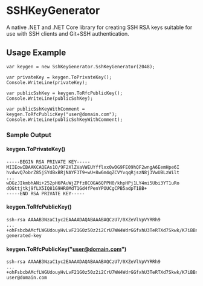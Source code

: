 # SSHKeyGenerator

A native .NET and .NET Core library for creating SSH RSA keys suitable for use with SSH clients and Git+SSH authentication.

## Usage Example

```
var keygen = new SshKeyGenerator.SshKeyGenerator(2048);

var privateKey = keygen.ToPrivateKey();
Console.WriteLine(privateKey);

var publicSshKey = keygen.ToRfcPublicKey();
Console.WriteLine(publicSshKey);

var publicSshKeyWithComment = keygen.ToRfcPublicKey("user@domain.com");
Console.WriteLine(publicSshKeyWithComment);
```

### Sample Output

#### keygen.ToPrivateKey()

```
-----BEGIN RSA PRIVATE KEY-----
MIIEowIBAAKCAQEAs1O/9F2XlZVaVWEUYfflxx0wDG9FE09hQF2wngA6EemHpe6I
hvdwvQ7obrZ85jSYdBxBRjNAYF3T9+wU+8w6m4qZCVYvqqRjszN8j3VwUBLzWilt
...
wDGzJIkmbhANi+252pH6PAuWjZPfz8COGA6QPPH0/khpHPj1LY4mi5Ubi3YT1uRo
dOGttjtkj9fLX5IQ81G9HR0MdT1Gd4fPenYPOUCgCPB5adpT1BB+
-----END RSA PRIVATE KEY-----
```

#### keygen.ToRfcPublicKey()

```
ssh-rsa AAAAB3NzaC1yc2EAAAADAQABAAABAQCzU7/0XZeVlVpVYRRh9
...
+ohFsbcbAMcfLWGUdouyHvLvF21G0z50z2i2CrU7WW4WdrGGfxhU3TeRTXd7Skwk/K7iBBn3oc/xct generated-key
```

#### keygen.ToRfcPublicKey("user@domain.com")

```
ssh-rsa AAAAB3NzaC1yc2EAAAADAQABAAABAQCzU7/0XZeVlVpVYRRh9
...
+ohFsbcbAMcfLWGUdouyHvLvF21G0z50z2i2CrU7WW4WdrGGfxhU3TeRTXd7Skwk/K7iBBn3oc/xct user@domain.com
```
